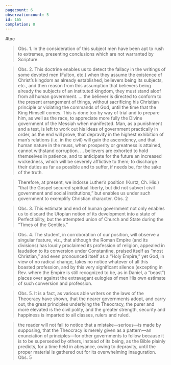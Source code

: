 ```yaml
---
pagecount: 6
observationcount: 5
id: 165
completion: 0
---
```

#toc

>Obs. 1. In the consideration of this subject men have been apt to rush to extremes, presenting conclusions which are not warranted by Scripture.

>Obs. 2. This doctrine enables us to detect the fallacy in the writings of some devoted men (Fulton, etc.) when they assume the existence of Christ’s kingdom as already established, believers being its subjects, etc., and then reason from this assumption that believers being already the subjects of an instituted kingdom, they must stand aloof from all human government.
>...
>the believer is directed to conform to the present arrangement of things, without sacrificing his Christian principle or violating the commands of God, until the time that the King Himself comes. This is done too by way of trial and to prepare him, as well as the race, to appreciate more fully the Divine government of the Messiah when manifested. Man, as a punishment and a test, is left to work out his ideas of government practically in order, as the end will prove, that depravity in the highest exhibition of man’s relations (i.e. in the civil) will gain the ascendency, and that human nature in the muss, when prosperity or greatness is attained, cannot withstand corruption.
>...
>believers are exhorted to hold themselves in patience, and to anticipate for the future an increased wickedness, which will be severely afflictive to them; to discharge their duties as far as possible and to suffer, if needs be, for the sake of the truth.

>Therefore, at present, we indorse Luther’s position (Kurtz, Ch. His.) “that the Gospel secured spiritual liberty, but did not subvert civil government and social institutions,” but enables us under such government to exemplify Christian character.
>Obs. 2

>Obs. 3. This estimate and end of human government not only enables us to discard the Utopian notion of its development into a state of Perfectibility, but the attempted union of Church and State during the “Times of the Gentiles.”

>Obs. 4. The student, in corroboration of our position, will observe a singular feature, viz., that although the Roman Empire (and its divisions) has loudly proclaimed its profession of religion, appealed in laudation to its conversion under Constantine, praised itself as “most Christian,” and even pronounced itself as a “Holy Empire,” yet God, in view of no radical change, takes no notice whatever of all this boasted profession, and by this very significant silence (excepting in Rev. where the Empire is still recognized to be, as in Daniel, a “beast”) places over against the extravagant eulogies of men His own estimate of such conversion and profession.

>Obs. 5. It is a fact, as various able writers on the laws of the Theocracy have shown, that the nearer governments adopt, and carry out, the great principles underlying the Theocracy, the purer and more elevated is the civil polity, and the greater strength, security and happiness is imparted to all classes, rulers and ruled.

>the reader will not fail to notice that a mistake—serious—is made by supposing, that the Theocracy is merely given as a pattern—an enunciation of principles—for other governments to follow because it is to be superseded by others, instead of its being, as the Bible plainly predicts, for a time held in abeyance, owing to depravity, until the proper material is gathered out for its overwhelming inauguration.
>Obs. 5